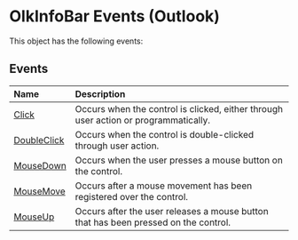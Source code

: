 
# OlkInfoBar Events (Outlook)
This object has the following events:

## Events



|**Name**|**Description**|
|:-----|:-----|
|[Click](05d1cc58-f7be-d653-7450-cae2eb5b4809.md)|Occurs when the control is clicked, either through user action or programmatically.|
|[DoubleClick](0fc583e7-b648-e282-ba1d-d0938c5199fb.md)|Occurs when the control is double-clicked through user action.|
|[MouseDown](a158b599-0f02-49e4-f4fe-5495540a3676.md)|Occurs when the user presses a mouse button on the control.|
|[MouseMove](a82e3703-27cf-7aa4-1106-614803ea599c.md)|Occurs after a mouse movement has been registered over the control.|
|[MouseUp](daff2dbd-0da7-e5b0-7425-8aaf325b4b8a.md)|Occurs after the user releases a mouse button that has been pressed on the control.|
